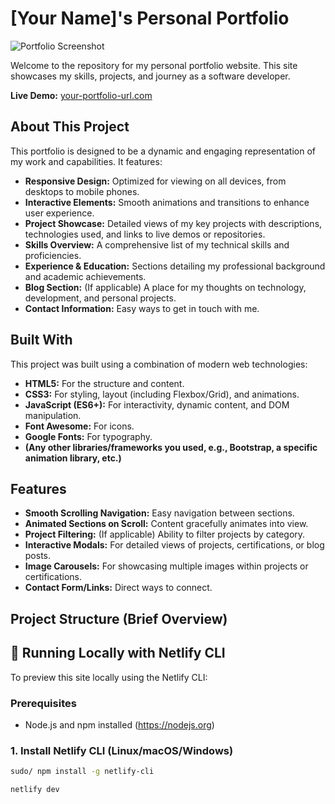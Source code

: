 # [Your Name]'s Personal Portfolio

![Portfolio Screenshot](https://via.placeholder.com/800x450.png?text=Portfolio+Screenshot+Here)
<!-- TODO: Replace with an actual screenshot of your portfolio -->

Welcome to the repository for my personal portfolio website. This site showcases my skills, projects, and journey as a software developer.

**Live Demo:** [your-portfolio-url.com](https://your-portfolio-url.com) <!-- TODO: Add your live URL -->

## About This Project

This portfolio is designed to be a dynamic and engaging representation of my work and capabilities. It features:

*   **Responsive Design:** Optimized for viewing on all devices, from desktops to mobile phones.
*   **Interactive Elements:** Smooth animations and transitions to enhance user experience.
*   **Project Showcase:** Detailed views of my key projects with descriptions, technologies used, and links to live demos or repositories.
*   **Skills Overview:** A comprehensive list of my technical skills and proficiencies.
*   **Experience & Education:** Sections detailing my professional background and academic achievements.
*   **Blog Section:** (If applicable) A place for my thoughts on technology, development, and personal projects.
*   **Contact Information:** Easy ways to get in touch with me.

## Built With

This project was built using a combination of modern web technologies:

*   **HTML5:** For the structure and content.
*   **CSS3:** For styling, layout (including Flexbox/Grid), and animations.
*   **JavaScript (ES6+):** For interactivity, dynamic content, and DOM manipulation.
*   **Font Awesome:** For icons.
*   **Google Fonts:** For typography.
*   **(Any other libraries/frameworks you used, e.g., Bootstrap, a specific animation library, etc.)**

## Features

*   **Smooth Scrolling Navigation:** Easy navigation between sections.
*   **Animated Sections on Scroll:** Content gracefully animates into view.
*   **Project Filtering:** (If applicable) Ability to filter projects by category.
*   **Interactive Modals:** For detailed views of projects, certifications, or blog posts.
*   **Image Carousels:** For showcasing multiple images within projects or certifications.
*   **Contact Form/Links:** Direct ways to connect.

## Project Structure (Brief Overview)

<!-- Add your folder/file structure here -->

## 🚀 Running Locally with Netlify CLI

To preview this site locally using the Netlify CLI:

### Prerequisites

- Node.js and npm installed (https://nodejs.org)

### 1. Install Netlify CLI (Linux/macOS/Windows)

```bash
sudo/ npm install -g netlify-cli

netlify dev
